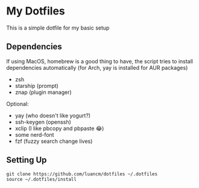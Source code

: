 # My Dotfiles

This is a simple dotfile for my basic setup

## Dependencies

If using MacOS, homebrew is a good thing to have, the script tries to install dependencies automatically
(for Arch, yay is installed for AUR packages)

- zsh
- starship (prompt)
- znap (plugin manager)
  
Optional:
- yay (who doesn't like yogurt?)
- ssh-keygen (openssh)
- xclip (I like pbcopy and pbpaste 😂)
- some nerd-font
- fzf (fuzzy search change lives)

## Setting Up

```shell
git clone https://github.com/luancm/dotfiles ~/.dotfiles
source ~/.dotfiles/install
```